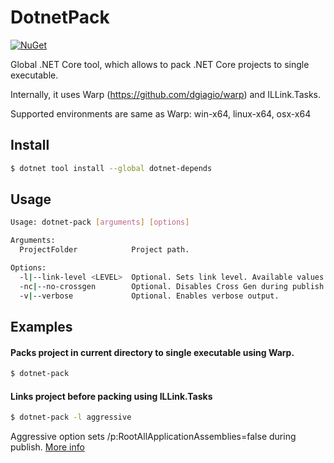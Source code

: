 DotnetPack
================


[![NuGet][main-nuget-badge]][main-nuget]

[main-nuget]: https://www.nuget.org/packages/dotnet-pack/
[main-nuget-badge]: https://img.shields.io/nuget/v/dotnet-pack.svg?style=flat-square&label=nuget

Global .NET Core tool, which allows to pack .NET Core projects to single executable. 

Internally, it uses Warp (https://github.com/dgiagio/warp) and ILLink.Tasks.

Supported environments are same as Warp: win-x64, linux-x64, osx-x64

## Install


```bash
$ dotnet tool install --global dotnet-depends
```

## Usage

```bash
Usage: dotnet-pack [arguments] [options]

Arguments:
  ProjectFolder            Project path.

Options:
  -l|--link-level <LEVEL>  Optional. Sets link level. Available values: Normal, Aggressive.
  -nc|--no-crossgen        Optional. Disables Cross Gen during publish when linker is enabled. Sometimes required for linker to work. See issue: https://github.com/mono/linker/issues/314
  -v|--verbose             Optional. Enables verbose output.
```

## Examples

#### Packs project in current directory to single executable using Warp.
```bash
$ dotnet-pack 
```

#### Links project before packing using ILLink.Tasks
```bash
$ dotnet-pack -l aggressive
```

Aggressive option sets /p:RootAllApplicationAssemblies=false during publish. [More info](https://github.com/mono/linker/blob/fbe310a0c018ddcd701fe9ff91aa61ec6c026221/corebuild/README.md#options) 
